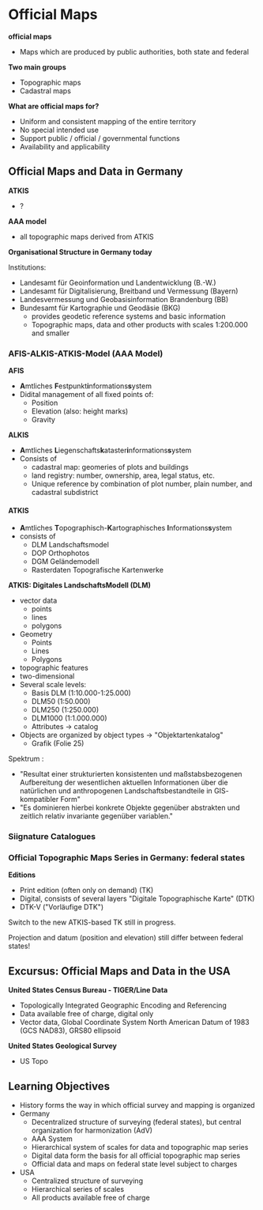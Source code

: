 # Official Maps

**official maps**
- Maps which are produced by public authorities, both state and federal

**Two main groups**
- Topographic maps
- Cadastral maps

**What are official maps for?**
- Uniform and consistent mapping of the entire territory
- No special intended use
- Support public / official / governmental functions
- Availability and applicability


## Official Maps and Data in Germany

**ATKIS**
- ?

**AAA model**
- all topographic maps derived from ATKIS

**Organisational Structure in Germany today**

Institutions:
- Landesamt für Geoinformation und Landentwicklung (B.-W.)
- Landesamt für Digitalisierung, Breitband und Vermessung (Bayern)
- Landesvermessung und Geobasisinformation Brandenburg (BB)
- Bundesamt für Kartographie und Geodäsie (BKG)
  - provides geodetic reference systems and basic information
  - Topographic maps, data and other products with scales 1:200.000 and smaller


### AFIS-ALKIS-ATKIS-Model (AAA Model)

**AFIS**
- **A**mtliches **F**estpunkt**i**nformations**s**ystem
- Didital management of all fixed points of:
  - Position
  - Elevation (also: height marks)
  - Gravity

**ALKIS**
- **A**mtliches **L**iegenschafts**k**ataster**i**nformations**s**ystem
- Consists of
  - cadastral map: geomeries of plots and buildings
  - land registry: number, ownership, area, legal status, etc.
  - Unique reference by combination of plot number, plain number, and cadastral subdistrict


#### ATKIS

- **A**mtliches **T**opographisch-**K**artographisches **I**nformations**s**ystem
- consists of
  - DLM Landschaftsmodel
  - DOP Orthophotos
  - DGM Geländemodell
  - Rasterdaten Topografische Kartenwerke

**ATKIS: Digitales LandschaftsModell (DLM)**
- vector data
  - points
  - lines
  - polygons
- Geometry
  - Points
  - Lines
  - Polygons
- topographic features
- two-dimensional
- Several scale levels:
  - Basis DLM (1:10.000-1:25.000)
  - DLM50 (1:50.000)
  - DLM250 (1:250.000)
  - DLM1000 (1:1.000.000)
  - Attributes -> catalog
- Objects are organized by object types -> "Objektartenkatalog"
  - Grafik (Folie 25)

Spektrum :
- "Resultat einer strukturierten konsistenten und maßstabsbezogenen Aufbereitung der wesentlichen aktuellen Informationen über die natürlichen und anthropogenen Landschaftsbestandteile in GIS- kompatibler Form"
- "Es dominieren hierbei konkrete Objekte gegenüber abstrakten und zeitlich relativ invariante gegenüber variablen."


### Siignature Catalogues


### Official Topographic Maps Series in Germany: federal states

**Editions**
- Print edition (often only on demand) (TK)
- Digital, consists of several layers "Digitale Topographische Karte" (DTK)
- DTK-V ("Vorläufige DTK")

Switch to the new ATKIS-based TK still in progress.

Projection and datum (position and elevation) still differ between federal states!


## Excursus: Official Maps and Data in the USA

**United States Census Bureau - TIGER/Line Data**
- Topologically Integrated Geographic Encoding and Referencing
- Data available free of charge, digital only
- Vector data, Global Coordinate System North American Datum of 1983 (GCS NAD83), GRS80 ellipsoid

**United States Geological Survey**
- US Topo


## Learning Objectives
- History forms the way in which official survey and mapping is organized
- Germany
  - Decentralized structure of surveying (federal states), but central organization for harmonization (AdV)
  - AAA System
  - Hierarchical system of scales for data and topographic map series
  - Digital data form the basis for all official topographic map series
  - Official data and maps on federal state level subject to charges
- USA
  - Centralized structure of surveying
  - Hierarchical series of scales
  - All products available free of charge
